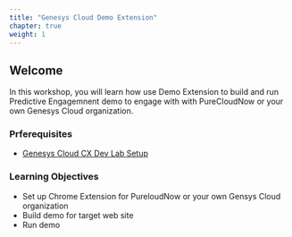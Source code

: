 ```yaml
---
title: "Genesys Cloud Demo Extension"
chapter: true
weight: 1
---
```


## Welcome

In this workshop, you will learn how use Demo Extension to build and run Predictive Engagemnent demo to engage with with PureCloudNow or your own Genesys Cloud organization.

### Prferequisites

- [Genesys Cloud CX Dev Lab Setup](https://workshop.genesys.com/workshops/gride-demo/)

### Learning Objectives
- Set up Chrome Extension for PureloudNow or your own Gensys Cloud organization
- Build demo for target web site
- Run demo 
